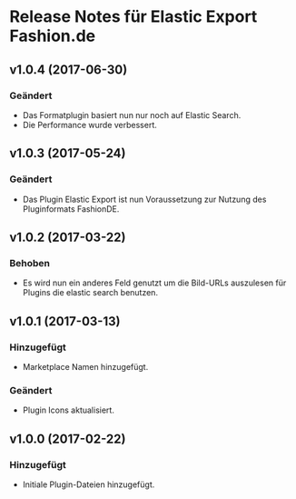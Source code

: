 # Release Notes für Elastic Export Fashion.de

## v1.0.4 (2017-06-30)

### Geändert
- Das Formatplugin basiert nun nur noch auf Elastic Search.
- Die Performance wurde verbessert.

## v1.0.3 (2017-05-24)

### Geändert
- Das Plugin Elastic Export ist nun Voraussetzung zur Nutzung des Pluginformats FashionDE.

## v1.0.2 (2017-03-22)

### Behoben
- Es wird nun ein anderes Feld genutzt um die Bild-URLs auszulesen für Plugins die elastic search benutzen.

## v1.0.1 (2017-03-13)

### Hinzugefügt
- Marketplace Namen hinzugefügt.

### Geändert
- Plugin Icons aktualisiert.

## v1.0.0 (2017-02-22)

### Hinzugefügt
- Initiale Plugin-Dateien hinzugefügt.